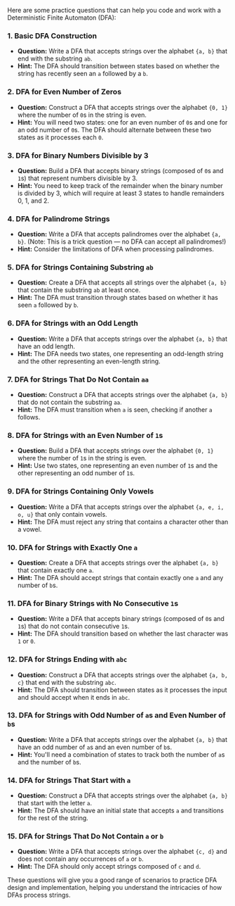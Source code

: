 Here are some practice questions that can help you code and work with a Deterministic Finite Automaton (DFA):

### 1. **Basic DFA Construction**

- **Question:** Write a DFA that accepts strings over the alphabet `{a, b}` that end with the substring `ab`.
- **Hint:** The DFA should transition between states based on whether the string has recently seen an `a` followed by a `b`.

### 2. **DFA for Even Number of Zeros**

- **Question:** Construct a DFA that accepts strings over the alphabet `{0, 1}` where the number of `0`s in the string is even.
- **Hint:** You will need two states: one for an even number of `0`s and one for an odd number of `0`s. The DFA should alternate between these two states as it processes each `0`.

### 3. **DFA for Binary Numbers Divisible by 3**

- **Question:** Build a DFA that accepts binary strings (composed of `0`s and `1`s) that represent numbers divisible by 3.
- **Hint:** You need to keep track of the remainder when the binary number is divided by 3, which will require at least 3 states to handle remainders 0, 1, and 2.

### 4. **DFA for Palindrome Strings**

- **Question:** Write a DFA that accepts palindromes over the alphabet `{a, b}`. (Note: This is a trick question — no DFA can accept all palindromes!)
- **Hint:** Consider the limitations of DFA when processing palindromes.

### 5. **DFA for Strings Containing Substring `ab`**

- **Question:** Create a DFA that accepts all strings over the alphabet `{a, b}` that contain the substring `ab` at least once.
- **Hint:** The DFA must transition through states based on whether it has seen `a` followed by `b`.

### 6. **DFA for Strings with an Odd Length**

- **Question:** Write a DFA that accepts strings over the alphabet `{a, b}` that have an odd length.
- **Hint:** The DFA needs two states, one representing an odd-length string and the other representing an even-length string.

### 7. **DFA for Strings That Do Not Contain `aa`**

- **Question:** Construct a DFA that accepts strings over the alphabet `{a, b}` that do not contain the substring `aa`.
- **Hint:** The DFA must transition when `a` is seen, checking if another `a` follows.

### 8. **DFA for Strings with an Even Number of `1`s**

- **Question:** Build a DFA that accepts strings over the alphabet `{0, 1}` where the number of `1`s in the string is even.
- **Hint:** Use two states, one representing an even number of `1`s and the other representing an odd number of `1`s.

### 9. **DFA for Strings Containing Only Vowels**

- **Question:** Write a DFA that accepts strings over the alphabet `{a, e, i, o, u}` that only contain vowels.
- **Hint:** The DFA must reject any string that contains a character other than a vowel.

### 10. **DFA for Strings with Exactly One `a`**

- **Question:** Create a DFA that accepts strings over the alphabet `{a, b}` that contain exactly one `a`.
- **Hint:** The DFA should accept strings that contain exactly one `a` and any number of `b`s.

### 11. **DFA for Binary Strings with No Consecutive `1`s**

- **Question:** Write a DFA that accepts binary strings (composed of `0`s and `1`s) that do not contain consecutive `1`s.
- **Hint:** The DFA should transition based on whether the last character was `1` or `0`.

### 12. **DFA for Strings Ending with `abc`**

- **Question:** Construct a DFA that accepts strings over the alphabet `{a, b, c}` that end with the substring `abc`.
- **Hint:** The DFA should transition between states as it processes the input and should accept when it ends in `abc`.

### 13. **DFA for Strings with Odd Number of `a`s and Even Number of `b`s**

- **Question:** Write a DFA that accepts strings over the alphabet `{a, b}` that have an odd number of `a`s and an even number of `b`s.
- **Hint:** You'll need a combination of states to track both the number of `a`s and the number of `b`s.

### 14. **DFA for Strings That Start with `a`**

- **Question:** Construct a DFA that accepts strings over the alphabet `{a, b}` that start with the letter `a`.
- **Hint:** The DFA should have an initial state that accepts `a` and transitions for the rest of the string.

### 15. **DFA for Strings That Do Not Contain `a` or `b`**

- **Question:** Write a DFA that accepts strings over the alphabet `{c, d}` and does not contain any occurrences of `a` or `b`.
- **Hint:** The DFA should only accept strings composed of `c` and `d`.

These questions will give you a good range of scenarios to practice DFA design and implementation, helping you understand the intricacies of how DFAs process strings.
